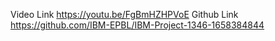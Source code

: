 Video Link
https://youtu.be/FgBmHZHPVoE
Github Link
https://github.com/IBM-EPBL/IBM-Project-1346-1658384844
